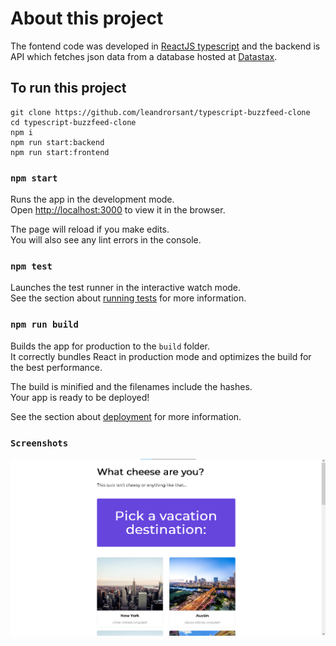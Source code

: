 # About this project
The fontend code was developed in [ReactJS typescript](https://react.dev/learn/typescript) and the backend is API which fetches json data from a database hosted at
[Datastax](https://www.datastax.com/).

## To run this project
```
git clone https://github.com/leandrorsant/typescript-buzzfeed-clone
cd typescript-buzzfeed-clone
npm i
npm run start:backend
npm run start:frontend
```


### `npm start`

Runs the app in the development mode.\
Open [http://localhost:3000](http://localhost:3000) to view it in the browser.

The page will reload if you make edits.\
You will also see any lint errors in the console.

### `npm test`

Launches the test runner in the interactive watch mode.\
See the section about [running tests](https://facebook.github.io/create-react-app/docs/running-tests) for more information.

### `npm run build`

Builds the app for production to the `build` folder.\
It correctly bundles React in production mode and optimizes the build for the best performance.

The build is minified and the filenames include the hashes.\
Your app is ready to be deployed!

See the section about [deployment](https://facebook.github.io/create-react-app/docs/deployment) for more information.

### `Screenshots`
<img src='https://raw.githubusercontent.com/leandrorsant/typescript-buzzfeed-clone/master/screenshots/typescript-buzzfeed-clone-screenshot1.png' />
